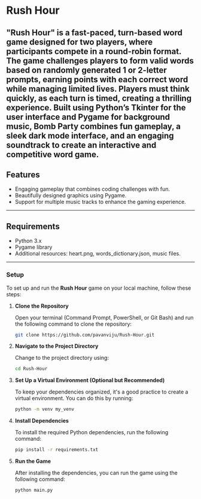 # Rush Hour

"Rush Hour" is a fast-paced, turn-based word game designed for two players, where participants compete in a round-robin format. The game challenges players to form valid words based on randomly generated 1 or 2-letter prompts, earning points with each correct word while managing limited lives. Players must think quickly, as each turn is timed, creating a thrilling experience. Built using Python’s Tkinter for the user interface and Pygame for background music, Bomb Party combines fun gameplay, a sleek dark mode interface, and an engaging soundtrack to create an interactive and competitive word game.
---

## Features
- Engaging gameplay that combines coding challenges with fun.
- Beautifully designed graphics using Pygame.
- Support for multiple music tracks to enhance the gaming experience.

---

## Requirements
- Python 3.x
- Pygame library
- Additional resources: heart.png, words_dictionary.json, music files.

---


### Setup

To set up and run the **Rush Hour** game on your local machine, follow these steps:

1. **Clone the Repository**

   Open your terminal (Command Prompt, PowerShell, or Git Bash) and run the following command to clone the repository:

   ```bash
   git clone https://github.com/pavanviju/Rush-Hour.git
   
2. **Navigate to the Project Directory**

   Change to the project directory using:

   ```bash
   cd Rush-Hour

3. **Set Up a Virtual Environment (Optional but Recommended)**

   To keep your dependencies organized, it's a good practice to create a virtual environment. You can do this by running:

   ```bash
   python -m venv my_venv

4. **Install Dependencies**

   To install the required Python dependencies, run the following command:

   ```bash
   pip install -r requirements.txt

5. **Run the Game**

   After installing the dependencies, you can run the game using the following command:

   ```bash
   python main.py








